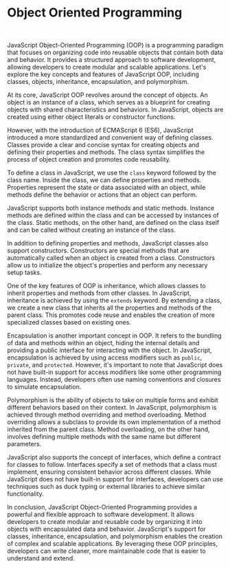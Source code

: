 # Object Oriented Programming
<br/>

JavaScript Object-Oriented Programming (OOP) is a programming paradigm that focuses on organizing code into reusable objects that contain both data and behavior. It provides a structured approach to software development, allowing developers to create modular and scalable applications. Let's explore the key concepts and features of JavaScript OOP, including classes, objects, inheritance, encapsulation, and polymorphism.
<br/>

At its core, JavaScript OOP revolves around the concept of objects. An object is an instance of a class, which serves as a blueprint for creating objects with shared characteristics and behaviors. In JavaScript, objects are created using either object literals or constructor functions. 
<br/>

However, with the introduction of ECMAScript 6 (ES6), JavaScript introduced a more standardized and convenient way of defining classes. Classes provide a clear and concise syntax for creating objects and defining their properties and methods. The class syntax simplifies the process of object creation and promotes code reusability.
<br/>

To define a class in JavaScript, we use the `class` keyword followed by the class name. Inside the class, we can define properties and methods. Properties represent the state or data associated with an object, while methods define the behavior or actions that an object can perform. 
<br/>

JavaScript supports both instance methods and static methods. Instance methods are defined within the class and can be accessed by instances of the class. Static methods, on the other hand, are defined on the class itself and can be called without creating an instance of the class.
<br/>

In addition to defining properties and methods, JavaScript classes also support constructors. Constructors are special methods that are automatically called when an object is created from a class. Constructors allow us to initialize the object's properties and perform any necessary setup tasks.
<br/>

One of the key features of OOP is inheritance, which allows classes to inherit properties and methods from other classes. In JavaScript, inheritance is achieved by using the `extends` keyword. By extending a class, we create a new class that inherits all the properties and methods of the parent class. This promotes code reuse and enables the creation of more specialized classes based on existing ones.
<br/>

Encapsulation is another important concept in OOP. It refers to the bundling of data and methods within an object, hiding the internal details and providing a public interface for interacting with the object. In JavaScript, encapsulation is achieved by using access modifiers such as `public`, `private`, and `protected`. However, it's important to note that JavaScript does not have built-in support for access modifiers like some other programming languages. Instead, developers often use naming conventions and closures to simulate encapsulation.
<br/>

Polymorphism is the ability of objects to take on multiple forms and exhibit different behaviors based on their context. In JavaScript, polymorphism is achieved through method overriding and method overloading. Method overriding allows a subclass to provide its own implementation of a method inherited from the parent class. Method overloading, on the other hand, involves defining multiple methods with the same name but different parameters.
<br/>

JavaScript also supports the concept of interfaces, which define a contract for classes to follow. Interfaces specify a set of methods that a class must implement, ensuring consistent behavior across different classes. While JavaScript does not have built-in support for interfaces, developers can use techniques such as duck typing or external libraries to achieve similar functionality.
<br/>

In conclusion, JavaScript Object-Oriented Programming provides a powerful and flexible approach to software development. It allows developers to create modular and reusable code by organizing it into objects with encapsulated data and behavior. JavaScript's support for classes, inheritance, encapsulation, and polymorphism enables the creation of complex and scalable applications. By leveraging these OOP principles, developers can write cleaner, more maintainable code that is easier to understand and extend.
<br/>
<br/>